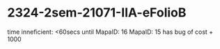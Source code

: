 # 2324-2sem-21071-IIA-eFolioB
time inneficient: <60secs until MapaID: 16
MapaID: 15 has bug of cost + 1000
